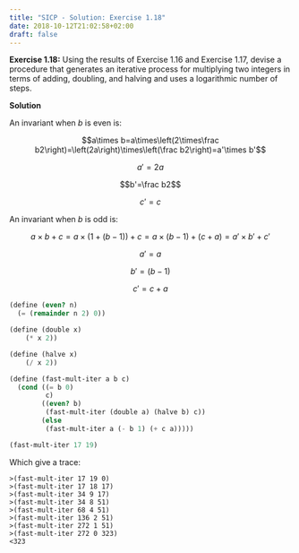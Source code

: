 ```yaml
---
title: "SICP - Solution: Exercise 1.18"
date: 2018-10-12T21:02:58+02:00
draft: false
---
```


**Exercise 1.18:** Using the results of Exercise 1.16 and Exercise 1.17, devise a procedure that generates an iterative process for multiplying two integers in terms of adding, doubling, and halving and uses a logarithmic number of steps.

**Solution**

An invariant when $b$ is even is:

$$a\times b=a\times\left(2\times\frac b2\right)=\left(2a\right)\times\left(\frac b2\right)=a'\times b'$$

$$a'=2a$$

$$b'=\frac b2$$

$$c'=c$$

An invariant when $b$ is odd is:

$$a\times b+c=a\times(1+(b-1))+c=a\times(b-1)+\left(c+a\right)=a'\times b'+c'$$

$$a'=a$$

$$b'=(b-1)$$

$$c'=c+a$$

```scheme
(define (even? n)
  (= (remainder n 2) 0))

(define (double x)
    (* x 2))

(define (halve x)
    (/ x 2))

(define (fast-mult-iter a b c)
  (cond ((= b 0)
         c)
        ((even? b)
         (fast-mult-iter (double a) (halve b) c))
        (else
         (fast-mult-iter a (- b 1) (+ c a)))))

(fast-mult-iter 17 19)
```

Which give a trace:

```
>(fast-mult-iter 17 19 0)
>(fast-mult-iter 17 18 17)
>(fast-mult-iter 34 9 17)
>(fast-mult-iter 34 8 51)
>(fast-mult-iter 68 4 51)
>(fast-mult-iter 136 2 51)
>(fast-mult-iter 272 1 51)
>(fast-mult-iter 272 0 323)
<323
```
